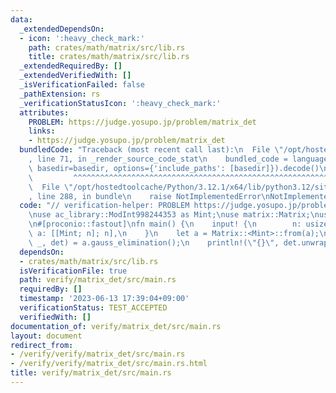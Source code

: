 ```yaml
---
data:
  _extendedDependsOn:
  - icon: ':heavy_check_mark:'
    path: crates/math/matrix/src/lib.rs
    title: crates/math/matrix/src/lib.rs
  _extendedRequiredBy: []
  _extendedVerifiedWith: []
  _isVerificationFailed: false
  _pathExtension: rs
  _verificationStatusIcon: ':heavy_check_mark:'
  attributes:
    PROBLEM: https://judge.yosupo.jp/problem/matrix_det
    links:
    - https://judge.yosupo.jp/problem/matrix_det
  bundledCode: "Traceback (most recent call last):\n  File \"/opt/hostedtoolcache/Python/3.12.1/x64/lib/python3.12/site-packages/onlinejudge_verify/documentation/build.py\"\
    , line 71, in _render_source_code_stat\n    bundled_code = language.bundle(stat.path,\
    \ basedir=basedir, options={'include_paths': [basedir]}).decode()\n          \
    \         ^^^^^^^^^^^^^^^^^^^^^^^^^^^^^^^^^^^^^^^^^^^^^^^^^^^^^^^^^^^^^^^^^^^^^^^^^^^^^^^^^\n\
    \  File \"/opt/hostedtoolcache/Python/3.12.1/x64/lib/python3.12/site-packages/onlinejudge_verify/languages/rust.py\"\
    , line 288, in bundle\n    raise NotImplementedError\nNotImplementedError\n"
  code: "// verification-helper: PROBLEM https://judge.yosupo.jp/problem/matrix_det\n\
    \nuse ac_library::ModInt998244353 as Mint;\nuse matrix::Matrix;\nuse proconio::input;\n\
    \n#[proconio::fastout]\nfn main() {\n    input! {\n        n: usize,\n       \
    \ a: [[Mint; n]; n],\n    }\n    let a = Matrix::<Mint>::from(a);\n    let (_,\
    \ _, det) = a.gauss_elimination();\n    println!(\"{}\", det.unwrap());\n}\n"
  dependsOn:
  - crates/math/matrix/src/lib.rs
  isVerificationFile: true
  path: verify/matrix_det/src/main.rs
  requiredBy: []
  timestamp: '2023-06-13 17:39:04+09:00'
  verificationStatus: TEST_ACCEPTED
  verifiedWith: []
documentation_of: verify/matrix_det/src/main.rs
layout: document
redirect_from:
- /verify/verify/matrix_det/src/main.rs
- /verify/verify/matrix_det/src/main.rs.html
title: verify/matrix_det/src/main.rs
---
```

